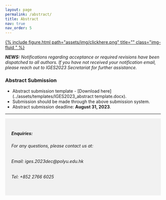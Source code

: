 ```yaml
---
layout: page
permalink: /abstract/
title: Abstract
nav: true
nav_order: 5
---
```


<div class="row justify-content-sm-left">
    <div class="col-sm-3 align-self-center">
        <a href="https://iges2023.szdisinfo.com/paper/abstract/create/249.html">
        {% include figure.html path="assets/img/clickhere.png" title="" class="img-fluid " %}
        </a>
    </div>
</div>

***NEWS:*** *Notifications regarding acceptance or required revisions have been dispatched to all authors. If you have not received your notification email, please reach out to  IGES2023 Secretariat for further assistance.*

### Abstract Submission

* Abstract submission template - [Download here](../assets/templates/IGES2023_abstract template.docx).
* Submission should be made through the above submission system.
* Abstract submission deadline: **August 31, 2023**.



----
<div style="background-color:rgba(0, 0, 0, 0.0470588);padding:40px 0; vertical-align: ; padding:20px 20px;">
<h5>Enquiries:</h5>
<h6>For any questions, please contact us at: </h6>
<h6>Email: iges.2023dec@polyu.edu.hk</h6>
<h6>Tel: +852 2766 6025</h6>
</div>
